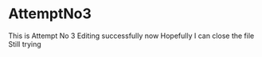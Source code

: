 # AttemptNo3
This is Attempt No 3
Editing successfully now
Hopefully I can close the file
Still trying
